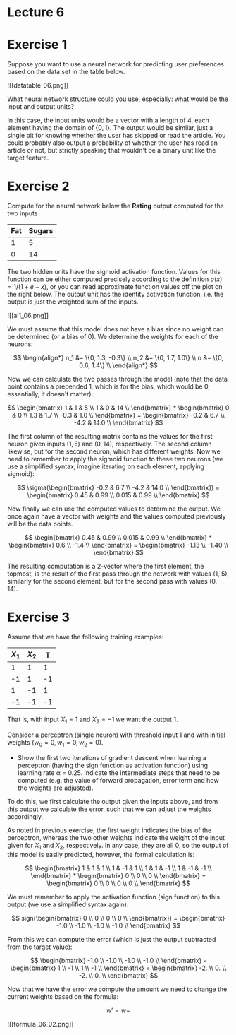 # Lecture 6

# Exercise 1

Suppose you want to use a neural network for predicting user preferences based on the data set in the table below.

![[datatable_06.png]]

What neural network structure could you use, especially: what would be the input and output units?

In this case, the input units would be a vector with a length of 4, each element having the domain of $\{0, 1\}$. The output would be similar, just a single bit for knowing whether the user has skipped or read the article. You could probably also output a probability of whether the user has read an article or not, but strictly speaking that wouldn't be a binary unit like the target feature.

# Exercise 2

Compute for the neural network below the **Rating** output computed for the two inputs

| Fat | Sugars |
| - | - |
| 1 | 5 |
| 0 | 14 |

The two hidden units have the sigmoid activation function. Values for this function can be either computed precisely according to the definition $\sigma(x) = 1/(1 + e −x)$, or you can read approximate function values off the plot on the right below. The output unit has the identity activation function, i.e. the output is just the weighted sum of the inputs.

![[ai1_06.png]]

We must assume that this model does not have a bias since no weight can be determined (or a bias of 0). We determine the weights for each of the neurons:

$$
\begin{align*}
    n_1 &= \{0, 1.3, -0.3\} \\
    n_2 &= \{0, 1.7, 1.0\} \\
    o &= \{0, 0.6, 1.4\} \\
\end{align*}
$$

Now we can calculate the two passes through the model (note that the data point contains a prepended $1$, which is for the bias, which would be 0, essentially, it doesn't matter):

$$
    \begin{bmatrix}
            1 & 1 & 5 \\
            1 & 0 & 14 \\
        \end{bmatrix} * \begin{bmatrix}
            0 & 0 \\
            1.3 & 1.7 \\
            -0.3 & 1.0 \\
    \end{bmatrix} = 
    \begin{bmatrix}
        -0.2 & 6.7 \\
        -4.2 & 14.0 \\
    \end{bmatrix}
$$

The first column of the resulting matrix contains the values for the first neuron given inputs $(1, 5)$ and $(0, 14)$, respectively. The second column likewise, but for the second neuron, which has different weights. Now we need to remember to apply the sigmoid function to these two neurons (we use a simplified syntax, imagine iterating on each element, applying sigmoid):

$$
    \sigma(\begin{bmatrix}
        -0.2 & 6.7 \\
        -4.2 & 14.0 \\
    \end{bmatrix}) = 
    \begin{bmatrix}
        0.45 & 0.99 \\
        0.015 & 0.99 \\
    \end{bmatrix}
$$

Now finally we can use the computed values to determine the output. We once again have a vector with weights and the values computed previously will be the data points.

$$
\begin{bmatrix}
        0.45 & 0.99 \\
        0.015 & 0.99 \\
\end{bmatrix} *
\begin{bmatrix}
    0.6 \\
    -1.4 \\
\end{bmatrix} = 
\begin{bmatrix}
    -1.13 \\
    -1.40 \\
 \end{bmatrix}
$$

The resulting computation is a 2-vector where the first element, the topmost, is the result of the first pass through the network with values (1, 5), similarly for the second element, but for the second pass with values (0, 14).

# Exercise 3

Assume that we have the following training examples:

| $X_1$ | $X_2$ | T |
| - | - | - |
| 1 | 1 | 1 |
| -1 | 1 | -1 |
| 1 | -1 | 1 |
| -1 | -1 | -1 |

That is, with input $X_1 = 1$ and $X_2 = −1$ we want the output $1$.

Consider a perceptron (single neuron) with threshold input $1$ and with initial weights $(w_0 = 0, w_1 = 0, w_2 = 0)$. 

 - Show the first two iterations of gradient descent when learning a perceptron (having the sign function as activation function) using learning rate α = 0.25. Indicate the intermediate steps that need to be computed (e.g. the value of forward propagation, error term and how the weights are adjusted).

To do this, we first calculate the output given the inputs above, and from this output we calculate the error, such that we can adjust the weights accordingly.

As noted in previous exercise, the first weight indicates the bias of the perceptron, whereas the two other weights indicate the weight of the input given for $X_1$ and $X_2$, respectively. In any case, they are all 0, so the output of this model is easily predicted, however, the formal calculation is:

$$
\begin{bmatrix}
    1 & 1 & 1 \\
    1 & -1 & 1 \\
    1 & 1 & -1 \\
    1 & -1 & -1 \\
\end{bmatrix} * 
\begin{bmatrix}
    0 \\
    0 \\
    0 \\
\end{bmatrix} =
\begin{bmatrix}
    0 \\
    0 \\
    0 \\
    0 \\
\end{bmatrix}
$$

We must remember to apply the activation function (sign function) to this output (we use a simplified syntax again):

$$
sign(\begin{bmatrix}
    0 \\
    0 \\
    0 \\
    0 \\
\end{bmatrix}) = 
\begin{bmatrix}
    -1.0 \\
    -1.0 \\
    -1.0 \\
    -1.0 \\
\end{bmatrix}
$$

From this we can compute the error (which is just the output subtracted from the target value):

$$
\begin{bmatrix}
    -1.0 \\
    -1.0 \\
    -1.0 \\
    -1.0 \\
\end{bmatrix} -
\begin{bmatrix}
    1 \\
    -1 \\
    1 \\
    -1 \\
\end{bmatrix} =
\begin{bmatrix}
    -2. \\
     0. \\
    -2. \\
     0. \\
\end{bmatrix}
$$

Now that we have the error we compute the amount we need to change the current weights based on the formula:

$$
w' = w - 
$$

![[formula_06_02.png]]






























